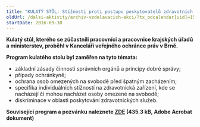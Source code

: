 ```yaml
---
title: "KULATÝ STŮL: Stížnosti proti postupu poskytovatelů zdravotních služeb"
oldUrl: /dalsi-aktivity/archiv-vzdelavacich-akci/?tx_odcalendar[uid]=156&cHash=558bf07bdc2668911e028da2e5ec471f
startDate: 2016-09-30
---
```


<p><b>Kulatý stůl, kterého se zúčastnili pracovníci a pracovnice krajských úřadů a ministerstev, proběhl v Kanceláři veřejného ochránce práv v Brně.</b></p>
<p><b>Program kulatého stolu byl zaměřen na tyto témata:</b></p>
<p></p><ul><li>základní zásady činnosti správních orgánů a principy dobré správy;</li><li>případy ochránkyně;</li><li>ochrana osob omezených na svobodě před špatným zacházením;</li><li>specifika individuálních stížností na zdravotnická zařízení, kde se nacházejí či mohou nacházet osoby omezené na svobodě;</li><li>diskriminace v oblasti poskytování zdravotnických služeb.</li></ul><p><b>Související program a pozvánku naleznete <a href="https://www.ochrance.cz/fileadmin/user_upload/projekt_ESF/ARCHIV_2016/KULATE_STOLY_ARCHIV/09_30_Stiznosti_proti_postupu_poskytovatelu_zdravotnich_sluzeb_pozvanka.pdf" target="_blank">ZDE</a> (435.3 kB, Adobe Acrobat dokument)</b></p>
<p></p>
